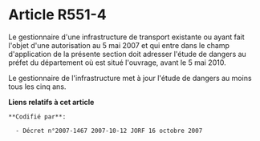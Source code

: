 # Article R551-4

Le gestionnaire d'une infrastructure de transport existante ou ayant fait l'objet d'une autorisation au 5 mai 2007 et qui
entre dans le champ d'application de la présente section doit adresser l'étude de dangers au préfet du département où est
situé l'ouvrage, avant le 5 mai 2010.

Le gestionnaire de l'infrastructure met à jour l'étude de dangers au moins tous les cinq ans.

**Liens relatifs à cet article**

	**Codifié par**:

	  - Décret n°2007-1467 2007-10-12 JORF 16 octobre 2007
